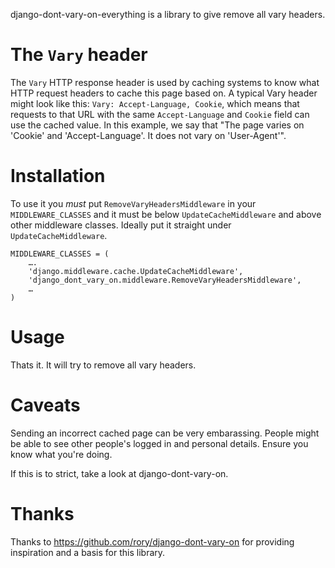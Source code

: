 django-dont-vary-on-everything is a library to give remove all vary headers. 

The ``Vary`` header
===================

The ``Vary`` HTTP response header is used by caching systems to know what HTTP request headers to cache this page based on. A typical Vary header might look like this: ``Vary: Accept-Language, Cookie``, which means that requests to that URL with the same ``Accept-Language`` and ``Cookie`` field can use the cached value. In this example, we say that "The page varies on 'Cookie' and 'Accept-Language'. It does not vary on 'User-Agent'".

Installation
============

  
To use it you *must* put ``RemoveVaryHeadersMiddleware`` in your ``MIDDLEWARE_CLASSES`` and it must be below ``UpdateCacheMiddleware`` and above other middleware classes. Ideally put it straight under ``UpdateCacheMiddleware``.

    MIDDLEWARE_CLASSES = ( 
        ….
        'django.middleware.cache.UpdateCacheMiddleware',
        'django_dont_vary_on.middleware.RemoveVaryHeadersMiddleware',
        …
    )

Usage
=====

Thats it. It will try to remove all vary headers.


Caveats
=======

Sending an incorrect cached page can be very embarassing. People might be able to see other people's logged in and personal details. Ensure you know what you're doing.

If this is to strict, take a look at django-dont-vary-on.



Thanks
=======

Thanks to https://github.com/rory/django-dont-vary-on for providing inspiration and a basis for this library.